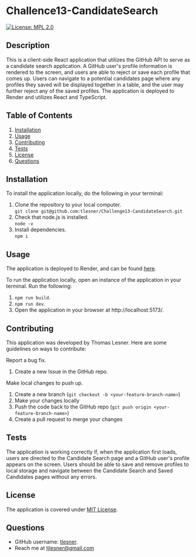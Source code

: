 # Challence13-CandidateSearch

[![License: MPL 2.0](https://img.shields.io/badge/license-MIT-blue)](https://opensource.org/licenses/MPL-2.0)

## Description
This is a client-side React application that utilizes the GitHub API to serve as a candidate search application. A GitHub user's profile information is rendered to the screen, and users are able to reject or save each profile that comes up. Users can navigate to a potential candidates page where any profiles they saved will be displayed together in a table, and the user may further reject any of the saved profiles. The application is deployed to Render and utilizes React and TypeScript.


## Table of Contents
1. [Installation](#installation)
2. [Usage](#usage)
3. [Contributing](#contributing)
4. [Tests](#tests)
5. [License](#license)
6. [Questions](#questions)


## Installation
To install the application locally, do the following in your terminal:

1. Clone the repository to your local computer.  
   `git clone git@github.com:tlesner/Challenge13-CandidateSearch.git`
2. Check that node.js is installed.  
   `node -v`
3. Install dependencies.  
   `npm i`

## Usage
The application is deployed to Render, and can be found [here](https://challenge13-candidatesearch-i8qb.onrender.com/).


To run the application locally, open an instance of the application in your terminal. 
Run the following:
1. `npm run build`.
2. `npm run dev`. 
3. Open the application in your browser at http://localhost:5173/.


## Contributing
This application was developed by Thomas Lesner. Here are some guidelines on ways to contribute:

Report a bug fix.

1. Create a new Issue in the GitHub repo.

Make local changes to push up.

1. Create a new branch (`git checkout -b <your-feature-branch-name>`)
2. Make your changes locally
3. Push the code back to the GitHub repo (`git push origin <your-feature-branch-name>`)
4. Create a pull request to merge your changes

## Tests
The application is working correctly if, when the application first loads, users are directed to the Candidate Search page and a GitHub user's profile appears on the screen. Users should be able to save and remove profiles to local storage and navigate between the Candidate Search and Saved Candidates pages without any errors.


## License
The application is covered under [MIT License](https://mit-license.org/#:~:text=The%20MIT%20License%20(MIT)&text=Permission%20is%20hereby%20granted%2C%20free,OTHER%20DEALINGS%20IN%20THE%20SOFTWARE.).  


## Questions
-   GitHub username: [tlesner](https://github.com/tlesner).
-   Reach me at [tjlesner@gmail.com](tjlesner@gmail.com)
